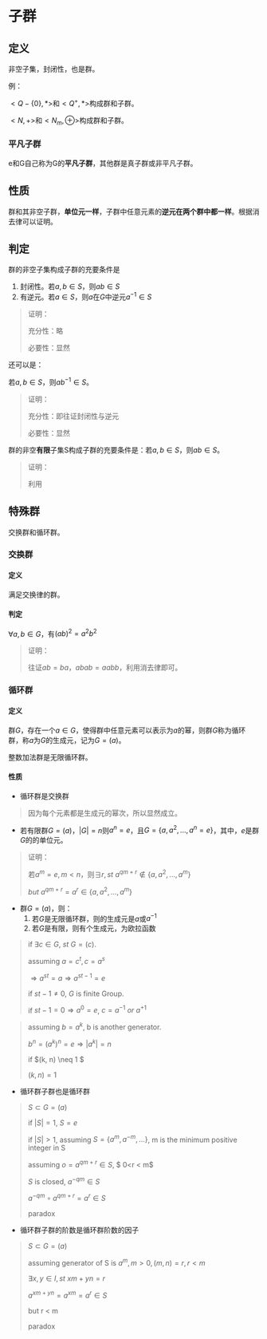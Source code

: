 # 子群

## 定义

非空子集，封闭性，也是群。

例：

$<Q-\{0\}, *>$和$<Q^{+}, *>$构成群和子群。

$<N, +>$和$<N_{m}, \oplus>$构成群和子群。

### 平凡子群

e和G自己称为G的**平凡子群**，其他群是真子群或非平凡子群。

## 性质

群和其非空子群，**单位元一样**，子群中任意元素的**逆元在两个群中都一样**。根据消去律可以证明。

## 判定

群的非空子集构成子群的充要条件是

1. 封闭性。若$a, b \in S$，则$ab \in S$
2. 有逆元。若$a\in S$，则$a$在$G$中逆元$a^{-1} \in S$

> 证明：
>
> 充分性：略
>
> 必要性：显然

还可以是：

若$a,b \in S$，则$a b ^{-1} \in S$。

> 证明：
>
> 充分性：即往证封闭性与逆元
>
> 必要性：显然

群的非空**有限**子集S构成子群的充要条件是：若$a,b \in S$，则$ab \in S$。

> 证明：
>
> 利用

## 特殊群

交换群和循环群。

### 交换群

#### 定义

满足交换律的群。

#### 判定

$\forall a,b \in G$，有$(ab)^2 = a^2 b^2$

> 证明：
>
> 往证$ab = ba$，$abab = aabb$，利用消去律即可。

### 循环群

#### 定义

群$G$，存在一个$a \in G$，使得群中任意元素可以表示为$a$的幂，则群$G$称为循环群，称$a$为$G$的生成元，记为$G=(a)$。

整数加法群是无限循环群。

#### 性质

* 循环群是交换群

> 因为每个元素都是生成元的幂次，所以显然成立。

* 若有限群$G=(a)$，$|G| = n$则$a^n = e$，且$G=\{a, a^2, ..., a^n=e\}$，其中，$e$是群$G$的的单位元。

> 证明：
>
> 若$a^m= e,m<n$，则$\exists r, st \ a^{qm+r} \notin \{a, a^2, ..., a^m\}$
>
> $but \ a^{qm+r} = a^r \in \{a, a^2,... , a^m\}$

* 群$G=(a)$，则：
  1. 若$G$是无限循环群，则的生成元是$a$或$a^{-1}$
  2. 若$G$是有限，则有个生成元，为欧拉函数

> if $\exists c \in G$, $st \ G = (c)$.
>
> assuming $a = c^t, c = a^s$
>
> $\Rightarrow a^{st} = a \Rightarrow a^{st -1} = e$
>
> if $st - 1 \neq 0$, $G$ is finite Group.
>
> if $st - 1 = 0 \Rightarrow a^0 = e$, $c = a^{-1} \ or\  a^{+1}$


> assuming $b = a^k$, b is another generator.
>
> $b^n = (a^k)^n = e \Rightarrow |a^k| = n$
>
> if $(k, n) \neq 1 $
>
> $(k,n) = 1$


* 循环群子群也是循环群

> $S \subset G = (a)$
>
> if $|S| = 1$, $S={e}$
>
> if $|S| > 1$, assuming $S = \{a^m , a^{-m}, ...\}$, m is the minimum positive integer in S
>
> assuming $o = a^{qm+r} \in S$, $ 0<r < m$
>
> $S$ is closed, $a^{-qm} \in S$
>
> $a^{-qm} \circ a^{qm+r} = a^r \in S$
>
> paradox

* 循环群子群的阶数是循环群阶数的因子

> $S \subset G = (a)$
>
> assuming generator of S is $a^m, m > 0, (m, n) = r, r < m$
>
> $\exists x, y \in I, st \ xm + yn = r$
>
> $a^{xm+yn} = a^{xm} = a^{r} \in S$
>
> but r < m
>
> paradox
